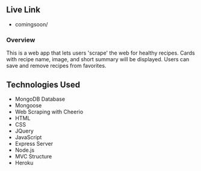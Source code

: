 ## Live Link
 - comingsoon/

### Overview

This is a web app that lets users 'scrape' the web for healthy recipes. Cards with recipe name, image, and short summary will be displayed. Users can save and remove recipes from favorites. 

## Technologies Used

- MongoDB Database
- Mongoose
- Web Scraping with Cheerio
- HTML
- CSS
- JQuery
- JavaScript
- Express Server
- Node.js
- MVC Structure
- Heroku